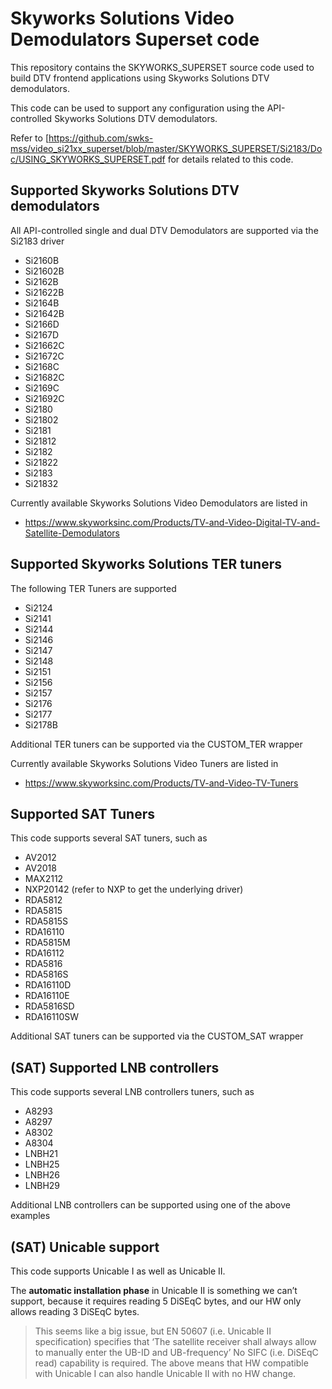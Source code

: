 # Skyworks Solutions Video Demodulators Superset code

This repository contains the SKYWORKS_SUPERSET source code used to build DTV frontend applications using Skyworks Solutions DTV demodulators.

This code can be used to support any configuration using the API-controlled Skyworks Solutions DTV demodulators.

Refer to [<https://github.com/swks-mss/video_si21xx_superset/blob/master/SKYWORKS_SUPERSET/Si2183/Doc/USING_SKYWORKS_SUPERSET.pdf> for details related to this code.

## Supported Skyworks Solutions DTV demodulators

All API-controlled single and dual DTV Demodulators are supported via the Si2183 driver

* Si2160B
* Si21602B
* Si2162B
* Si21622B
* Si2164B
* Si21642B
* Si2166D
* Si2167D
* Si21662C
* Si21672C
* Si2168C
* Si21682C
* Si2169C
* Si21692C
* Si2180
* Si21802
* Si2181
* Si21812
* Si2182
* Si21822
* Si2183
* Si21832

Currently available Skyworks Solutions Video Demodulators are listed in

* <https://www.skyworksinc.com/Products/TV-and-Video-Digital-TV-and-Satellite-Demodulators>

## Supported Skyworks Solutions TER tuners

The following TER Tuners are supported

* Si2124
* Si2141
* Si2144
* Si2146
* Si2147
* Si2148
* Si2151
* Si2156
* Si2157
* Si2176
* Si2177
* Si2178B

Additional TER tuners can be supported via the CUSTOM_TER wrapper

Currently available Skyworks Solutions Video Tuners are listed in

* <https://www.skyworksinc.com/Products/TV-and-Video-TV-Tuners>

## Supported SAT Tuners

This code supports several SAT tuners, such as

* AV2012
* AV2018
* MAX2112
* NXP20142 (refer to NXP to get the underlying driver)
* RDA5812
* RDA5815
* RDA5815S
* RDA16110
* RDA5815M
* RDA16112
* RDA5816
* RDA5816S
* RDA16110D
* RDA16110E
* RDA5816SD
* RDA16110SW

Additional SAT tuners can be supported via the CUSTOM_SAT wrapper

## (SAT) Supported LNB controllers

This code supports several LNB controllers tuners, such as

* A8293
* A8297
* A8302
* A8304
* LNBH21
* LNBH25
* LNBH26
* LNBH29

Additional LNB controllers can be supported using one of the above examples

## (SAT) Unicable support

This code supports Unicable I as well as Unicable II.

The **automatic installation phase** in Unicable II is something we can’t support, because it requires reading 5 DiSEqC bytes, and our HW only allows reading 3 DiSEqC bytes.

> This seems like a big issue, but EN 50607 (i.e. Unicable II specification) specifies that ‘The satellite receiver shall always allow to manually enter
the UB-ID and UB-frequency’ No SIFC (i.e. DiSEqC read) capability is required.
The above means that HW compatible with Unicable I can also handle Unicable II with no HW change.
